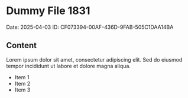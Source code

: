 # Dummy File 1831

Date: 2025-04-03
ID: CF073394-00AF-436D-9FAB-505C1DAA14BA

## Content

Lorem ipsum dolor sit amet, consectetur adipiscing elit.
Sed do eiusmod tempor incididunt ut labore et dolore magna aliqua.

* Item 1
* Item 2
* Item 3
